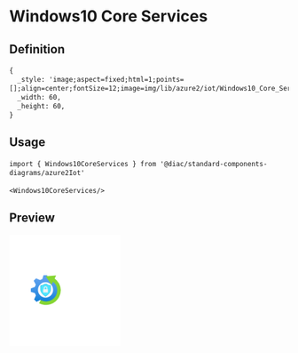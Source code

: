 # Windows10 Core Services

## Definition

```
{
  _style: 'image;aspect=fixed;html=1;points=[];align=center;fontSize=12;image=img/lib/azure2/iot/Windows10_Core_Services.svg;strokeColor=none;',
  _width: 60,
  _height: 60,
}
```

## Usage

```
import { Windows10CoreServices } from '@diac/standard-components-diagrams/azure2Iot'

<Windows10CoreServices/>
```

## Preview

<img src="./windows10-core-services.png" width="200"/>
